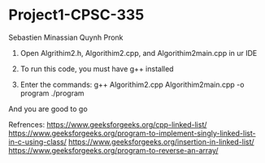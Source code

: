 # Project1-CPSC-335
Sebastien Minassian 
Quynh Pronk 



1) Open Algrithim2.h, Algorithim2.cpp, and Algorithim2main.cpp in ur IDE

2) To run this code, you must have g++ installed

3) Enter the commands:
    g++ Algorithim2.cpp Algorithim2main.cpp -o program
    ./program

And you are good to go













Refrences:
https://www.geeksforgeeks.org/cpp-linked-list/
https://www.geeksforgeeks.org/program-to-implement-singly-linked-list-in-c-using-class/
https://www.geeksforgeeks.org/insertion-in-linked-list/
https://www.geeksforgeeks.org/program-to-reverse-an-array/


